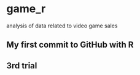 # game_r
analysis of data related to video game sales
## My first commit to GitHub with R
## 3rd trial